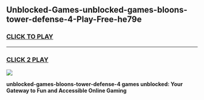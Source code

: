 
## Unblocked-Games-unblocked-games-bloons-tower-defense-4-Play-Free-he79e
<h3>
<a href="https://premium76.site?title=unblocked-games-bloons-tower-defense-4&ref=18A1">CLICK TO PLAY</a></h3>
<hr>

<h3>
<a href="https://premium76.site?title=unblocked-games-bloons-tower-defense-4&ref=18A1">CLICK 2 PLAY</a>
  
</h3>

<a href="https://premium76.site?title=unblocked-games-bloons-tower-defense-4&ref=18A1"><img src="https://clearcache.store/games.png"></a>


**unblocked-games-bloons-tower-defense-4 games unblocked: Your Gateway to Fun and Accessible Online Gaming**
